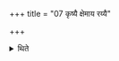 +++
title = "07 कृष्यै क्षेमाय रय्यै"

+++

<details><summary>थिते</summary>

7. Having eaten they mutter krsyai ksemāya rayyai pos āya.1  

[^1]: Cp. MS IV.7.4.   
</details>
